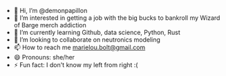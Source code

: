 - 👋 Hi, I’m @demonpapillon
- 👀 I’m interested in getting a job with the big bucks to bankroll my Wizard of Barge merch addiction
- 🌱 I’m currently learning Github, data science, Python, Rust
- 💞️ I’m looking to collaborate on neutronics modeling
- 📫 How to reach me marielou.bolt@gmail.com
- 😄 Pronouns: she/her
- ⚡ Fun fact: I don't know my left from right :(

<!---
demonpapillon/demonpapillon is a ✨ special ✨ repository because its `README.md` (this file) appears on your GitHub profile.
You can click the Preview link to take a look at your changes.
--->
